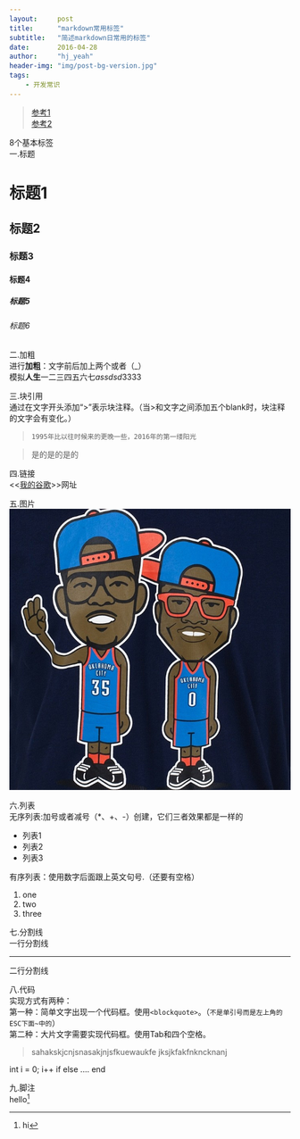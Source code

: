 ```yaml
---
layout:     post
title:      "markdown常用标签"
subtitle:   "简述markdown日常用的标签"
date:       2016-04-28
author:     "hj_yeah"
header-img: "img/post-bg-version.jpg"
tags:
    - 开发常识
---
```

> [参考1](http://www.cnblogs.com/hnrainll/p/3514637.html)  
> [参考2](http://joinwee.com/lesson/10/)  

8个基本标签  
一.标题

# 标题1

## 标题2

### 标题3

#### 标题4

##### 标题5

###### 标题6
二.加粗  
进行**加粗**：文字前后加上两个或者（_）  
模拟**人生**一二三四五六七*assdsd*3333  

三.块引用   
通过在文字开头添加“>”表示块注释。（当>和文字之间添加五个blank时，块注释的文字会有变化。）

>     1995年比以往时候来的更晚一些，2016年的第一缕阳光    

> 是的是的是的  

四.链接  
<<[我的谷歌](http://www.google.com)>>网址  

五.图片
![test](/img/myimages/nba_okc.jpg)  

六.列表  
无序列表:加号或者减号（*、+、-）创建，它们三者效果都是一样的  

* 列表1
* 列表2
* 列表3  

有序列表：使用数字后面跟上英文句号.（还要有空格）  

1. one
2. two
3. three

七.分割线  
一行分割线  

***  

二行分割线  

八.代码  
实现方式有两种：  
第一种：简单文字出现一个代码框。使用`<blockquote>`。（`不是单引号而是左上角的ESC下面~中的`）  
第二种：大片文字需要实现代码框。使用Tab和四个空格。  
<blockquote>sahakskjcnjsnasakjnjsfkuewaukfe jksjkfakfnkncknanj</blockquote>  
	int i = 0;
		i++
	if else ....
	end

九.脚注  
hello[^hello]

[^hello]: hi


